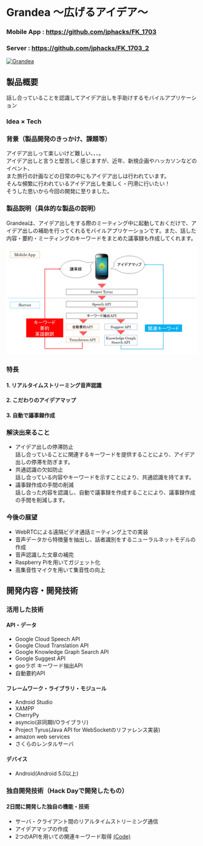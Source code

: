 # Grandea ～広げるアイデア～

### Mobile App : https://github.com/jphacks/FK_1703  
  
### Server : https://github.com/jphacks/FK_1703_2  
  
[![Grandea](https://raw.github.com/GabLeRoux/WebMole/master/ressources/WebMole_Youtube_Video.png)](https://www.youtube.com/channel/UC4PtjOfZTbVp9DwtJv82Lzg)

## 製品概要
話し合っていることを認識してアイデア出しを手助けするモバイルアプリケーション

### Idea × Tech

### 背景（製品開発のきっかけ、課題等）
アイデア出しって楽しいけど難しい、、、。  
アイデア出しと言うと堅苦しく感じますが、近年、新規企画やハッカソンなどのイベント、  
また旅行の計画などの日常の中にもアイデア出しは行われています。  
そんな頻繁に行われているアイデア出しを楽しく・円滑に行いたい！  
そうした思いから今回の開発に至りました。

### 製品説明（具体的な製品の説明）
Grandeaは、アイデア出しをする際のミーティング中に起動しておくだけで、アイデア出しの補助を行ってくれるモバイルアプリケーションです。また、話した内容・要約・ミーティングのキーワードをまとめた議事録も作成してくれます。

![システムフロー](/flow.png)

### 特長

#### 1. リアルタイムストリーミング音声認識  

#### 2. こだわりのアイデアマップ  

#### 3. 自動で議事録作成  

### 解決出来ること
* アイデア出しの停滞防止  
話し合っていることに関連するキーワードを提供することにより、アイデア出しの停滞を防ぎます。  
* 共通認識の欠如防止  
話し合っている内容やキーワードを示すことにより、共通認識を持てます。  
* 議事録作成の手間の削減  
話し合った内容を認識し、自動で議事録を作成することにより、議事録作成の手間を削減します。  

### 今後の展望
* WebRTCによる遠隔ビデオ通話ミーティング上での実装  
* 音声データから特徴量を抽出し、話者識別をするニューラルネットモデルの作成  
* 音声認識した文章の補完  
* Raspberry Piを用いてガジェット化  
* 高集音性マイクを用いて集音性の向上  

## 開発内容・開発技術
### 活用した技術
#### API・データ
* Google Cloud Speech API
* Google Cloud Translation API
* Google Knowledge Graph Search API
* Google Suggest API
* gooラボ キーワード抽出API
* 自動要約API

#### フレームワーク・ライブラリ・モジュール
* Android Studio
* XAMPP
* CherryPy
* asyncio(非同期I/Oライブラリ)
* Project Tyrus(Java API for WebSocketのリファレンス実装)
* amazon web services
* さくらのレンタルサーバ

#### デバイス
* Android(Android 5.0以上)

<!--
### 研究内容・事前開発プロダクト（任意）
ご自身やチームの研究内容や、事前に持ち込みをしたプロダクトがある場合はこちらに実績なども含め記載をして下さい。
-->

### 独自開発技術（Hack Dayで開発したもの）
#### 2日間に開発した独自の機能・技術
* サーバ・クライアント間のリアルタイムストリーミング通信  
* アイデアマップの作成
* 2つのAPIを用いての関連キーワード取得 [(Code)](https://github.com/jphacks/FK_1703_2/blob/master/relation_char.php "relation_char.php")  
<!--
* 独自で開発したものの内容をこちらに記載してください
* 特に力を入れた部分をファイルリンク、またはcommit_idを記載してください（任意
-->
